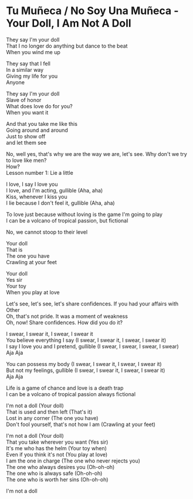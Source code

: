 # Tu Muñeca / No Soy Una Muñeca - Your Doll, I Am Not A Doll

They say I'm your doll  
That I no longer do anything but dance to the beat  
When you wind me up  

They say that I fell  
In a similar way  
Giving my life for you  
Anyone  

They say I'm your doll  
Slave of honor  
What does love do for you?  
When you want it  

And that you take me like this  
Going around and around  
Just to show off  
and let them see  

No, well yes, that's why we are the way we are, let's see. Why don't we try to love like men?  
How?  
Lesson number 1: Lie a little  

I love, I say I love you  
I love, and I'm acting, gullible (Aha, aha)  
Kiss, whenever I kiss you  
I lie because I don't feel it, gullible (Aha, aha)  

To love just because without loving is the game I'm going to play  
I can be a volcano of tropical passion, but fictional  

No, we cannot stoop to their level  

Your doll  
That is  
The one you have  
Crawling at your feet  

Your doll  
Yes sir  
Your toy  
When you play at love  

Let's see, let's see, let's share confidences. If you had your affairs with  
Other  
Oh, that's not pride. It was a moment of weakness  
Oh, now! Share confidences. How did you do it?  

I swear, I swear it, I swear, I swear it  
You believe everything I say (I swear, I swear it, I swear, I swear it)  
I say I love you and I pretend, gullible (I swear, I swear, I swear, I swear)  
Aja Aja  

You can possess my body (I swear, I swear it, I swear, I swear it)  
But not my feelings, gullible (I swear, I swear it, I swear, I swear it)  
Aja Aja  

Life is a game of chance and love is a death trap  
I can be a volcano of tropical passion always fictional  

I'm not a doll (Your doll)  
That is used and then left (That's it)  
Lost in any corner (The one you have)  
Don't fool yourself, that's not how I am (Crawling at your feet)  

I'm not a doll (Your doll)  
That you take wherever you want (Yes sir)  
It's me who has the helm (Your toy when)  
Even if you think it's not (You play at love)  
I am the one in charge (The one who never rejects you)  
The one who always desires you (Oh-oh-oh)  
The one who is always safe (Oh-oh-oh)  
The one who is worth her sins (Oh-oh-oh)  

I'm not a doll  
